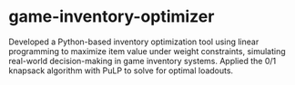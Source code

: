 # game-inventory-optimizer
Developed a Python-based inventory optimization tool using linear programming to maximize item value under weight constraints, simulating real-world decision-making in game inventory systems. Applied the 0/1 knapsack algorithm with PuLP to solve for optimal loadouts.

